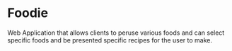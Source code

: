 # Foodie
Web Application that allows clients to peruse various foods and can select specific foods and be presented specific recipes for the user to make.
